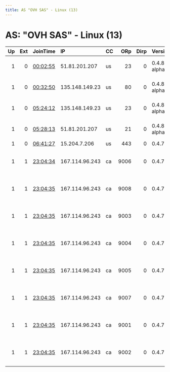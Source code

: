 ```yaml
---
title: AS "OVH SAS" - Linux (13)
---
```


# AS: "OVH SAS" - Linux (13)

|   Up |   Ext | JoinTime                                                                                              | IP             | CC   |   ORp |   Dirp | Version       | Contact                      | Nickname   |   eFamMembers |
|-----:|------:|:------------------------------------------------------------------------------------------------------|:---------------|:-----|------:|-------:|:--------------|:-----------------------------|:-----------|--------------:|
|    1 |     0 | [00:02:55](https://nusenu.github.io/OrNetStats/w/relay/BBF5BE121168DFACB6CAE43C807E19732C20E264.html) | 51.81.201.207  | us   |    23 |      0 | 0.4.8.1-alpha | Brandon Kuschel &lt;kusch023 | Echidna5   |            50 |
|    1 |     0 | [00:32:50](https://nusenu.github.io/OrNetStats/w/relay/8874FCA3EBEC6A79C6CDBEEF3E5D5150952C8020.html) | 135.148.149.23 | us   |    80 |      0 | 0.4.8.1-alpha | Brandon Kuschel &lt;kusch023 | Lamia5     |            50 |
|    1 |     0 | [05:24:12](https://nusenu.github.io/OrNetStats/w/relay/61ED5625F3C00BC1F3AA12F57A37CAAC62395A1D.html) | 135.148.149.23 | us   |    23 |      0 | 0.4.8.1-alpha | Brandon Kuschel &lt;kusch023 | Lamia6     |            50 |
|    1 |     0 | [05:28:13](https://nusenu.github.io/OrNetStats/w/relay/BCDEF3EC61BC4DA1A648B3D489AA567A53572784.html) | 51.81.201.207  | us   |    21 |      0 | 0.4.8.1-alpha | Brandon Kuschel &lt;kusch023 | Echidna6   |            50 |
|    1 |     0 | [06:41:27](https://nusenu.github.io/OrNetStats/w/relay/3E0B7C0CA4EBD45F191FC6BFBE88E209010C20FC.html) | 15.204.7.206   | us   |   443 |      0 | 0.4.7.13      | None                         | keyser1980 |             1 |
|    1 |     1 | [23:04:34](https://nusenu.github.io/OrNetStats/w/relay/ED2691C395F3D34E6D632F94E0086F0EA5F480CF.html) | 167.114.96.243 | ca   |  9006 |      0 | 0.4.7.13      | Neel Chauhan &lt;neel AT nee | opsrelayE6 |            44 |
|    1 |     1 | [23:04:35](https://nusenu.github.io/OrNetStats/w/relay/0DB97FFD8D1AF610B22F4EC4C57EC674A4CCDB65.html) | 167.114.96.243 | ca   |  9008 |      0 | 0.4.7.13      | Neel Chauhan &lt;neel AT nee | opsrelayE8 |            44 |
|    1 |     1 | [23:04:35](https://nusenu.github.io/OrNetStats/w/relay/1020D81A09D5764F88500542700D68D1D3E5A98E.html) | 167.114.96.243 | ca   |  9003 |      0 | 0.4.7.13      | Neel Chauhan &lt;neel AT nee | opsrelayE3 |            44 |
|    1 |     1 | [23:04:35](https://nusenu.github.io/OrNetStats/w/relay/7401ED1A092C508F1833BD21ACF394C097A637F3.html) | 167.114.96.243 | ca   |  9004 |      0 | 0.4.7.13      | Neel Chauhan &lt;neel AT nee | opsrelayE4 |            44 |
|    1 |     1 | [23:04:35](https://nusenu.github.io/OrNetStats/w/relay/765BEAA77AC48C82751F4999BCFF7658D4976C43.html) | 167.114.96.243 | ca   |  9005 |      0 | 0.4.7.13      | Neel Chauhan &lt;neel AT nee | opsrelayE5 |            44 |
|    1 |     1 | [23:04:35](https://nusenu.github.io/OrNetStats/w/relay/7E5D76777F6822BF1D2AE8B0C38A330A9053F78C.html) | 167.114.96.243 | ca   |  9007 |      0 | 0.4.7.13      | Neel Chauhan &lt;neel AT nee | opsrelayE7 |            44 |
|    1 |     1 | [23:04:35](https://nusenu.github.io/OrNetStats/w/relay/8DE52B22D25D42E8A187C557E5FBFBCB52B06A53.html) | 167.114.96.243 | ca   |  9001 |      0 | 0.4.7.13      | Neel Chauhan &lt;neel AT nee | opsrelayE1 |            44 |
|    1 |     1 | [23:04:35](https://nusenu.github.io/OrNetStats/w/relay/9191CD61B754A3811C73D1472BCCED5725889873.html) | 167.114.96.243 | ca   |  9002 |      0 | 0.4.7.13      | Neel Chauhan &lt;neel AT nee | opsrelayE2 |            44 |
